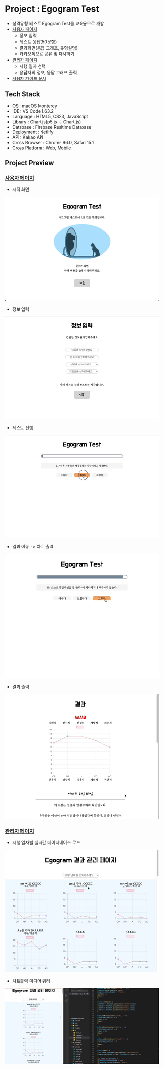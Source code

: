 # Project : Egogram Test

* 성격유형 테스트 Egogram Test를 교육용으로 개발
* [사용자 페이지](https://www.egogram.shop/)
  - 정보 입력
  - 테스트 응답(50문항)
  - 결과화면(응답 그래프, 유형설명)
  - 카카오톡으로 공유 및 다시하기
* [관리자 페이지](https://www.egogram.shop/manager/)
  - 시행 일자 선택
  - 응답자의 정보, 응답 그래프 출력
* [사용자 가이드 문서](https://www.notion.so/choon-sik/Egogram-Test-6430c9bb12fe4003be03c36d43d35269)
  
## Tech Stack
- OS : macOS Monterey
- IDE : VS Code 1.63.2
- Language : HTML5, CSS3, JavaScript
- Library : Chart.js(p5.js -> Chart.js)
- Database : Firebase Realtime Database
- Deployment : Netlify
- API : Kakao API
- Cross Browser : Chrome 96.0, Safari 15.1
- Cross Platform : Web, Mobile

## Project Preview
### [사용자 페이지](https://www.egogram.shop/)

- 시작 화면
<img src="./preview/index.png" />

- 정보 입력
<img src="./preview/info.gif" />

- 테스트 진행
<img src="./preview/qna.gif" />

- 결과 이동 -> 차트 출력
<img src="./preview/gores.gif" />

- 결과 출력
<img src="./preview/res.gif" />

### [관리자 페이지](https://www.egogram.shop/manager/)

- 시행 일자별 실시간 데이터베이스 로드
<img src="./preview/load.gif" />

- 차트출력 미디어 쿼리
<img src="./preview/media.gif" />
